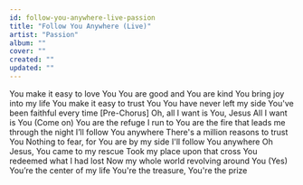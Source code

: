 ```yaml
---
id: follow-you-anywhere-live-passion
title: "Follow You Anywhere (Live)"
artist: "Passion"
album: ""
cover: ""
created: ""
updated: ""
---
```


You make it easy to love You
You are good and You are kind
You bring joy into my life
You make it easy to trust You
You have never left my side
You've been faithful every time
[Pre-Chorus]
Oh, all I want is You, Jesus
All I want is You (Come on)
You are the refuge I run to
You are the fire that leads me through the night
I’ll follow You anywhere
There's a million reasons to trust You
Nothing to fear, for You are by my side
I'll follow You anywhere
Oh Jesus, You came to my rescue
Took my place upon that cross
You redeemed what I had lost
Now my whole world revolving around You (Yes)
You’re the center of my life
You're the treasure, You're the prize